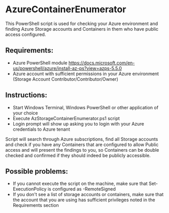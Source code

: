 # AzureContainerEnumerator

This PowerShell script is used for checking your Azure environment and finding Azure Storage accounts and Containers in them who have public access configured.

## Requirements:

* Azure PowerShell module 
https://docs.microsoft.com/en-us/powershell/azure/install-az-ps?view=azps-5.5.0
* Azure account with sufficient permissions in your Azure environment (Storage Account Contributor/Contributor/Owner)

## Instructions:

* Start Windows Terminal, Windows PowerShell or other application of your choice
* Execute AzStorageContainerEnumerator.ps1 script
* Login prompt will show up asking you to login with your Azure credentials to Azure tenant

Script will search through Azure subscriptions, find all Storage accounts and check if you have any Containers that are configured to allow Public access and will present the findings to you, so Containers can be double checked and confirmed if they should indeed be publicly accessible.

## Possible problems:

* If you cannot execute the script on the machine, make sure that Set-ExecutionPolicy is configured as -RemoteSigned
* If you don't see a list of storage accounts or containers, make sure that the account that you are using has sufficient privileges noted in the Requirements section
